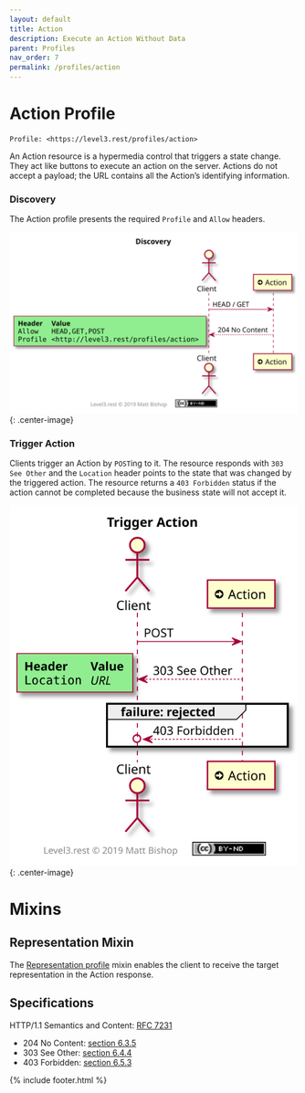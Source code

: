 ```yaml
---
layout: default
title: Action
description: Execute an Action Without Data
parent: Profiles
nav_order: 7
permalink: /profiles/action
---
```

# Action Profile

```
Profile: <https://level3.rest/profiles/action>
```

An Action resource is a hypermedia control that triggers a state change. They act like buttons to execute an action on the server. Actions do not accept a payload; the URL contains all the Action’s identifying information.

### Discovery

The Action profile presents the required `Profile` and `Allow` headers.

![](action/discovery.svg){: .center-image}

### Trigger Action

Clients trigger an Action by `POST`ing to it. The resource responds with `303 See Other` and the `Location` header points to the state that was changed by the triggered action. The resource returns a `403 Forbidden` status if the action cannot be completed because the business state will not accept it. 

![](action/trigger.svg){: .center-image}

# Mixins

## Representation Mixin

The [Representation profile](representation.md) mixin enables the client to receive the target representation in the Action response.

## Specifications

HTTP/1.1 Semantics and Content: [RFC 7231](https://tools.ietf.org/html/rfc7231)

- 204 No Content: [section 6.3.5](https://tools.ietf.org/html/rfc7231#section-6.3.5)
- 303 See Other: [section 6.4.4](https://tools.ietf.org/html/rfc7231#section-6.4.4)
- 403 Forbidden: [section 6.5.3](https://tools.ietf.org/html/rfc7231#section-6.5.3)


{% include footer.html %}

